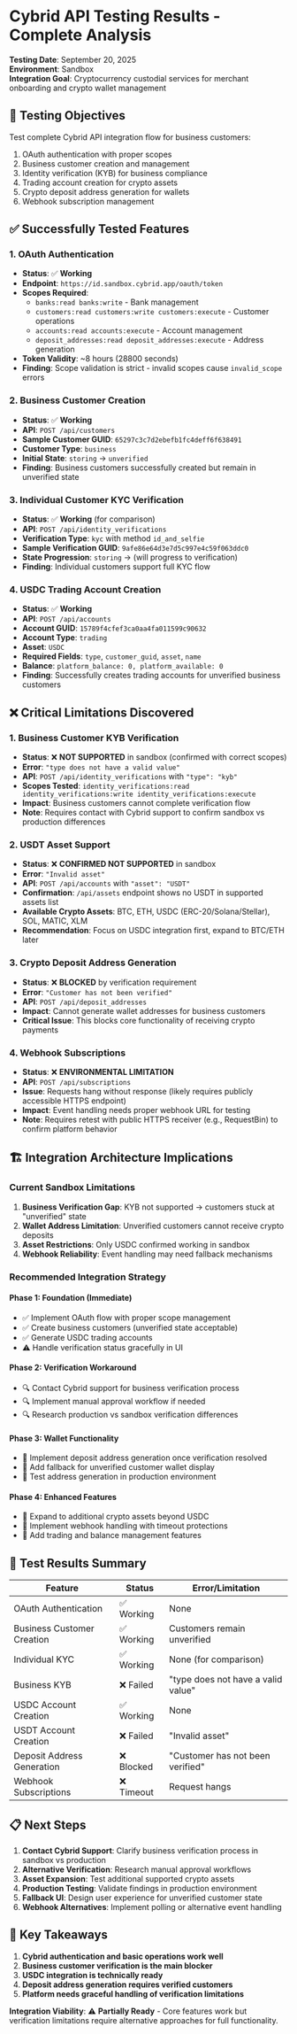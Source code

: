 # Cybrid API Testing Results - Complete Analysis

**Testing Date**: September 20, 2025  
**Environment**: Sandbox  
**Integration Goal**: Cryptocurrency custodial services for merchant onboarding and crypto wallet management

## 🎯 Testing Objectives

Test complete Cybrid API integration flow for business customers:
1. OAuth authentication with proper scopes
2. Business customer creation and management  
3. Identity verification (KYB) for business compliance
4. Trading account creation for crypto assets
5. Crypto deposit address generation for wallets
6. Webhook subscription management

## ✅ Successfully Tested Features

### 1. OAuth Authentication
- **Status**: ✅ **Working**
- **Endpoint**: `https://id.sandbox.cybrid.app/oauth/token`
- **Scopes Required**: 
  - `banks:read banks:write` - Bank management
  - `customers:read customers:write customers:execute` - Customer operations
  - `accounts:read accounts:execute` - Account management
  - `deposit_addresses:read deposit_addresses:execute` - Address generation
- **Token Validity**: ~8 hours (28800 seconds)
- **Finding**: Scope validation is strict - invalid scopes cause `invalid_scope` errors

### 2. Business Customer Creation
- **Status**: ✅ **Working** 
- **API**: `POST /api/customers`
- **Sample Customer GUID**: `65297c3c7d2ebefb1fc4deff6f638491`
- **Customer Type**: `business`
- **Initial State**: `storing` → `unverified`
- **Finding**: Business customers successfully created but remain in unverified state

### 3. Individual Customer KYC Verification
- **Status**: ✅ **Working** (for comparison)
- **API**: `POST /api/identity_verifications`
- **Verification Type**: `kyc` with method `id_and_selfie`
- **Sample Verification GUID**: `9afe86e64d3e7d5c997e4c59f063ddc0`
- **State Progression**: `storing` → (will progress to verification)
- **Finding**: Individual customers support full KYC flow

### 4. USDC Trading Account Creation
- **Status**: ✅ **Working**
- **API**: `POST /api/accounts`
- **Account GUID**: `15789f4cfef3ca0aa4fa011599c90632`
- **Account Type**: `trading`
- **Asset**: `USDC`
- **Required Fields**: `type`, `customer_guid`, `asset`, `name`
- **Balance**: `platform_balance: 0, platform_available: 0`
- **Finding**: Successfully creates trading accounts for unverified business customers

## ❌ Critical Limitations Discovered

### 1. Business Customer KYB Verification
- **Status**: ❌ **NOT SUPPORTED** in sandbox (confirmed with correct scopes)
- **Error**: `"type does not have a valid value"`
- **API**: `POST /api/identity_verifications` with `"type": "kyb"`
- **Scopes Tested**: `identity_verifications:read identity_verifications:write identity_verifications:execute`
- **Impact**: Business customers cannot complete verification flow
- **Note**: Requires contact with Cybrid support to confirm sandbox vs production differences

### 2. USDT Asset Support  
- **Status**: ❌ **CONFIRMED NOT SUPPORTED** in sandbox
- **Error**: `"Invalid asset"`
- **API**: `POST /api/accounts` with `"asset": "USDT"`
- **Confirmation**: `/api/assets` endpoint shows no USDT in supported assets list
- **Available Crypto Assets**: BTC, ETH, USDC (ERC-20/Solana/Stellar), SOL, MATIC, XLM
- **Recommendation**: Focus on USDC integration first, expand to BTC/ETH later

### 3. Crypto Deposit Address Generation
- **Status**: ❌ **BLOCKED** by verification requirement
- **Error**: `"Customer has not been verified"`
- **API**: `POST /api/deposit_addresses`
- **Impact**: Cannot generate wallet addresses for business customers
- **Critical Issue**: This blocks core functionality of receiving crypto payments

### 4. Webhook Subscriptions
- **Status**: ❌ **ENVIRONMENTAL LIMITATION**
- **API**: `POST /api/subscriptions`
- **Issue**: Requests hang without response (likely requires publicly accessible HTTPS endpoint)
- **Impact**: Event handling needs proper webhook URL for testing
- **Note**: Requires retest with public HTTPS receiver (e.g., RequestBin) to confirm platform behavior

## 🏗️ Integration Architecture Implications

### Current Sandbox Limitations
1. **Business Verification Gap**: KYB not supported → customers stuck at "unverified" state
2. **Wallet Address Limitation**: Unverified customers cannot receive crypto deposits
3. **Asset Restrictions**: Only USDC confirmed working in sandbox
4. **Webhook Reliability**: Event handling may need fallback mechanisms

### Recommended Integration Strategy

#### Phase 1: Foundation (Immediate)
- ✅ Implement OAuth flow with proper scope management
- ✅ Create business customers (unverified state acceptable)
- ✅ Generate USDC trading accounts
- ⚠️ Handle verification status gracefully in UI

#### Phase 2: Verification Workaround  
- 🔍 Contact Cybrid support for business verification process
- 🔍 Implement manual approval workflow if needed
- 🔍 Research production vs sandbox verification differences

#### Phase 3: Wallet Functionality
- 🔄 Implement deposit address generation once verification resolved
- 🔄 Add fallback for unverified customer wallet display
- 🔄 Test address generation in production environment

#### Phase 4: Enhanced Features
- 🔄 Expand to additional crypto assets beyond USDC
- 🔄 Implement webhook handling with timeout protections
- 🔄 Add trading and balance management features

## 🧪 Test Results Summary

| Feature | Status | Error/Limitation |
|---------|--------|------------------|
| OAuth Authentication | ✅ Working | None |
| Business Customer Creation | ✅ Working | Customers remain unverified |
| Individual KYC | ✅ Working | None (for comparison) |
| Business KYB | ❌ Failed | "type does not have a valid value" |
| USDC Account Creation | ✅ Working | None |
| USDT Account Creation | ❌ Failed | "Invalid asset" |
| Deposit Address Generation | ❌ Blocked | "Customer has not been verified" |
| Webhook Subscriptions | ❌ Timeout | Request hangs |

## 📋 Next Steps

1. **Contact Cybrid Support**: Clarify business verification process in sandbox vs production
2. **Alternative Verification**: Research manual approval workflows
3. **Asset Expansion**: Test additional supported crypto assets  
4. **Production Testing**: Validate findings in production environment
5. **Fallback UI**: Design user experience for unverified customer state
6. **Webhook Alternatives**: Implement polling or alternative event handling

## 🔑 Key Takeaways

1. **Cybrid authentication and basic operations work well**
2. **Business customer verification is the main blocker**  
3. **USDC integration is technically ready**
4. **Deposit address generation requires verified customers**
5. **Platform needs graceful handling of verification limitations**

**Integration Viability**: ⚠️ **Partially Ready** - Core features work but verification limitations require alternative approaches for full functionality.